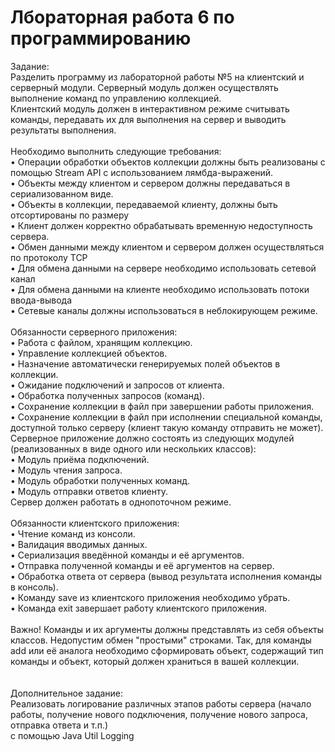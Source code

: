 # Лбораторная работа 6 по программированию

Задание:<br/>
Разделить программу из лабораторной работы №5 на клиентский и серверный модули. Серверный модуль должен осуществлять выполнение команд по управлению коллекцией.<br/> Клиентский модуль должен в интерактивном режиме считывать команды, передавать их для выполнения на сервер и выводить результаты выполнения.<br/>
<br/>
Необходимо выполнить следующие требования:<br/>
	•	Операции обработки объектов коллекции должны быть реализованы с помощью Stream API с использованием лямбда-выражений.<br/>
	•	Объекты между клиентом и сервером должны передаваться в сериализованном виде.<br/>
•	Объекты в коллекции, передаваемой клиенту, должны быть отсортированы по размеру<br/>
•	Клиент должен корректно обрабатывать временную недоступность сервера.<br/>
•	Обмен данными между клиентом и сервером должен осуществляться по протоколу TCP<br/>
•	Для обмена данными на сервере необходимо использовать сетевой канал<br/>
•	Для обмена данными на клиенте необходимо использовать потоки ввода-вывода<br/>
•	Сетевые каналы должны использоваться в неблокирующем режиме.<br/>
<br/>
Обязанности серверного приложения:<br/>
•	Работа с файлом, хранящим коллекцию.<br/>
•	Управление коллекцией объектов.<br/>
•	Назначение автоматически генерируемых полей объектов в коллекции.<br/>
•	Ожидание подключений и запросов от клиента.<br/>
•	Обработка полученных запросов (команд).<br/>
•	Сохранение коллекции в файл при завершении работы приложения.<br/>
•	Сохранение коллекции в файл при исполнении специальной команды, доступной только серверу (клиент такую команду отправить не может).<br/>
Серверное приложение должно состоять из следующих модулей (реализованных в виде одного или нескольких классов):<br/>
•	Модуль приёма подключений.<br/>
•	Модуль чтения запроса.<br/>
•	Модуль обработки полученных команд.<br/>
•	Модуль отправки ответов клиенту.<br/>
Сервер должен работать в однопоточном режиме.<br/>
<br/>
Обязанности клиентского приложения:<br/>
•	Чтение команд из консоли.<br/>
•	Валидация вводимых данных.<br/>
•	Сериализация введённой команды и её аргументов.<br/>
•	Отправка полученной команды и её аргументов на сервер.<br/>
•	Обработка ответа от сервера (вывод результата исполнения команды в консоль).<br/>
•	Команду save из клиентского приложения необходимо убрать.<br/>
•	Команда exit завершает работу клиентского приложения.<br/>
<br/>
Важно! Команды и их аргументы должны представлять из себя объекты классов. Недопустим обмен "простыми" строками. Так, для команды add или её аналога необходимо сформировать объект, содержащий тип команды и объект, который должен храниться в вашей коллекции.<br/>
<br/><br/>
Дополнительное задание:<br/>
Реализовать логирование различных этапов работы сервера (начало работы, получение нового подключения, получение нового запроса, отправка ответа и т.п.)<br/> с помощью Java Util Logging
